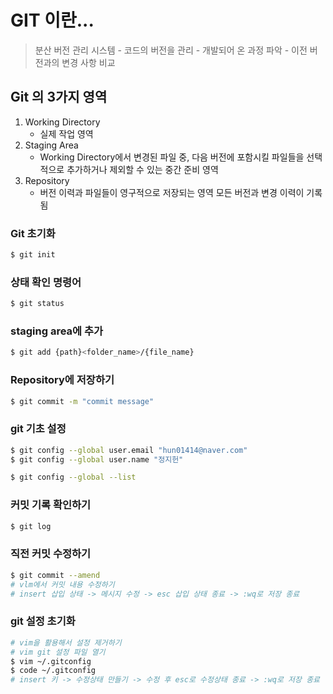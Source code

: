 # GIT 이란...
> 분산 버전 관리 시스템
    - 코드의 버전을 관리
    - 개발되어 온 과정 파악
    - 이전 버전과의 변경 사항 비교
## Git 의 3가지 영역
1. Working Directory
    - 실제 작업 영역
2. Staging Area
    - Working Directory에서 변경된 파일 중, 다음 버전에 포함시킬 파일들을 선택적으로 추가하거나 제외할 수 있는 중간 준비 영역
3. Repository
    - 버전 이력과 파일들이 영구적으로 저장되는 영역 모든 버전과 변경 이력이 기록됨

### Git 초기화
```bash
$ git init
```

### 상태 확인 명령어
```bash
$ git status
```

### staging area에 추가
```bash
$ git add {path}<folder_name>/{file_name}
```

### Repository에 저장하기
```bash
$ git commit -m "commit message"
```

### git 기초 설정
```bash
$ git config --global user.email "hun01414@naver.com"
$ git config --global user.name "정지헌"

$ git config --global --list
```

### 커밋 기록 확인하기
```bash
$ git log
```

### 직전 커밋 수정하기
```bash
$ git commit --amend
# vlm에서 커밋 내용 수정하기
# insert 삽입 상태 -> 메시지 수정 -> esc 삽입 상태 종료 -> :wq로 저장 종료
```

### git 설정 초기화
```bash
# vim을 활용해서 설정 제거하기
# vim git 설정 파일 열기
$ vim ~/.gitconfig
$ code ~/.gitconfig
# insert 키 -> 수정상태 만들기 -> 수정 후 esc로 수정상태 종료 -> :wq로 저장 종료
```
